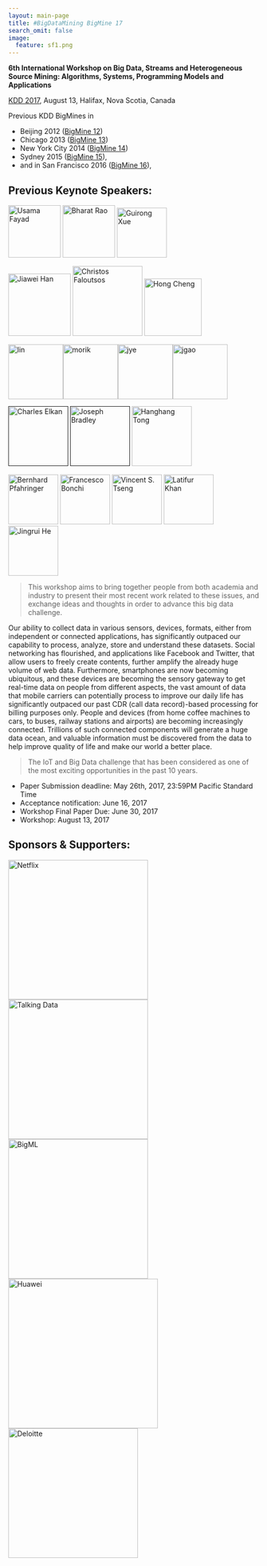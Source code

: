```yaml
---
layout: main-page
title: #BigDataMining BigMine 17
search_omit: false
image:
  feature: sf1.png
---
```


**6th International Workshop on Big Data, Streams and Heterogeneous Source Mining: Algorithms, Systems, Programming Models and Applications**

[KDD 2017](http://jmlr.org/proceedings/), August 13, Halifax, Nova Scotia, Canada

Previous KDD BigMines in 

* Beijing 2012 (<a href="http://bigdata-mining.org/bigmine-12/" target="_blank">BigMine 12</a>)
* Chicago 2013 (<a href="http://bigdata-mining.org/bigmine-13/" target="_blank">BigMine 13</a>)
* New York City 2014 (<a href="http://bigdata-mining.org/bigmine-14/" target="_blank">BigMine 14</a>)
* Sydney 2015 (<a href="http://bigdata-mining.org/bigmine-15/" target="_blank">BigMine 15</a>),
* and in San Francisco 2016 (<a href="https://bigmine.github.io/bigmine16" target="_blank">BigMine 16</a>),


Previous Keynote Speakers:
-----------------------
<p><img src="Usama-Fayyad-150x150.jpg" alt="Usama Fayad" height="105" /> 
<img src="headshot_Bharat_Rao-150x150.jpg" alt="Bharat Rao" height="105" /> 
<img src="Guirong.jpg" alt="Guirong Xue" height="100" /> 
</p><p>
<img src="http://bigdata-mining.org/bigmine-13/wp-content/uploads/2013/06/hanj_tour.jpg" alt="Jiawei Han" width="125" /> 
<img src="http://bigdata-mining.org/bigmine-13/wp-content/uploads/2013/07/cf4.jpg" alt="Christos Faloutsos" width="140" /> 
<img src="http://bigdata-mining.org/bigmine-13/wp-content/uploads/2013/07/hong-cheng.jpg" alt="Hong Cheng" width="115" /> 
</p><p>
<a href="http://bigdata-mining.org/bigmine-14/keynotes/#lin"><img src="http://bigdata-mining.org/bigmine-14/wp-content/uploads/2014/08/lin.png" alt="lin" width="110" height="110" class="alignnone size-thumbnail wp-image-210" /></a><a href="http://bigdata-mining.org/bigmine-14/keynotes/#morik"><img src="http://bigdata-mining.org/bigmine-14/wp-content/uploads/2014/08/morik-150x150.png" alt="morik" width="110" height="110" class="alignnone size-thumbnail wp-image-212" /></a><a href="http://bigdata-mining.org/bigmine-14/keynotes/#ye"><img src="http://bigdata-mining.org/bigmine-14/wp-content/uploads/2014/08/jye-145x150.png" alt="jye" width="110" height="110" class="alignnone size-thumbnail wp-image-211" /></a><a href="http://bigdata-mining.org/bigmine-14/keynotes/#gao"><img src="http://bigdata-mining.org/bigmine-14/wp-content/uploads/2014/08/jgao-150x150.png" alt="jgao" width="110" height="110" class="alignnone size-thumbnail wp-image-209" /></a>
</p>
<p>
<a href=""><img src="images/CElkan.jpg" alt="Charles Elkan" height="120" width="120" class="" /></a>
<a href=""><img src="images/JBradley.jpg" alt="Joseph Bradley" height="120" width="120" class="" /></a>
<a href="keynotes.html#tong"><img src="images/hh.png" alt="Hanghang Tong" height="120" width="120" class="" /></a>
</p>

<img src="http://bigdata-mining.org/bigmine-15/wp-content/uploads/2015/08/Bernhard-e1438846918614.png" alt="Bernhard Pfahringer"  width="100"  />
<img src="http://bigdata-mining.org/bigmine-15/wp-content/uploads/2015/08/bonchi.jpg" alt="Francesco Bonchi"  width="100" />
<img src="http://bigdata-mining.org/bigmine-15/wp-content/uploads/2015/08/Vincent_Tseng.jpg" alt="Vincent S. Tseng"  width="100" />
<img src="http://bigdata-mining.org/bigmine-15/wp-content/uploads/2015/07/latifur-khan.jpg" alt="Latifur Khan"  width="100"  />
<img class="size-full wp-image-182" src="http://bigdata-mining.org/bigmine-15/wp-content/uploads/2015/07/He_Jingrui_1.png" alt="Jingrui He"  width="100"  />

 > This workshop aims to bring together people from both academia and industry to present their most recent work related to these issues, and exchange ideas and thoughts in order to advance this big data challenge. 

Our ability to collect data in various sensors, devices, formats, either from independent or connected applications, has significantly outpaced our capability to process, analyze, store and understand these datasets. Social networking has flourished, and applications like Facebook and Twitter, that allow users to freely create contents, further amplify the already huge volume of web data. Furthermore, smartphones are now becoming ubiquitous, and these devices are becoming the sensory gateway to get real-time data on people from different aspects, the vast amount of data that mobile carriers can potentially process to improve our daily life has significantly outpaced our past CDR (call data record)-based processing for billing purposes only. People and devices (from home coffee machines to cars, to buses, railway stations and airports) are becoming increasingly connected. Trillions of such connected components will generate a huge data ocean, and valuable information must be discovered from the data to help improve quality of life and make our world a better place. 

 > The IoT and Big Data challenge that has been considered as one of the most exciting opportunities in the past 10 years.

* Paper Submission deadline: May 26th, 2017, 23:59PM Pacific Standard Time
* Acceptance notification: June 16, 2017
* Workshop Final Paper Due: June 30, 2017
* Workshop: August 13, 2017

Sponsors & Supporters:
-----------------
<a href="http://www.netflix.com/" target="_blank">
<img src="http://bigdata-mining.org/wp-content/uploads/2013/06/Netflix.png" style="width:280px;  border:0px;" alt="Netflix"></a>
<a target="_blank" href="https://www.talkingdata.com/">
<img alt="Talking Data" style="width:280px; border:0px;" src="http://bigdata-mining.org/bigmine-15/wp-content/uploads/2015/07/TalkingData.png">
</a>
<a href="https://bigml.com/" target="_blank">
<img src="http://bigdata-mining.org/bigmine-12/wp-content/uploads/2013/04/bigml_logo_72.png" style="width:280px;  hspace:20px; border:0px;" alt="BigML"></a>
<a href="http://www.huawei.com/" target="_blank">
<img src="http://www.huawei.com/ucmf/groups/public/documents/webasset/hw_000353.jpg" style="width:300px; hspace:20px;  border:0px;" alt="Huawei"></a>
<a href="http://www.deloitte.com/" target="_blank">
<img src="http://bigdata-mining.org/bigmine-12/wp-content/uploads/2013/04/Deloitte.jpg" style="width:260px;  border:0px;" alt="Deloitte"></a>



